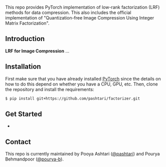 This repo provides PyTorch implementation of low-rank factorization (LRF) methods for data compression. This also includes the official implementation of "Quantization-free Image Compression Using Integer Matrix Factorization".

## Introduction

**LRF for Image Compression** ...


## Installation

First make sure that you have already installed [PyTorch](https://pytorch.org/get-started/locally/) since the details on how to do this depend on whether you have a CPU, GPU, etc. Then, clone the repository and install the requirements:

```bash
$ pip install git+https://github.com/pashtari/factorizer.git
```


## Get Started
- 

## Contact

This repo is currently maintained by Pooya Ashtari ([@pashtari](https://github.com/pashtari)) and Pourya Behmandpoor ([@pourya-b](https://github.com/pourya-b)).